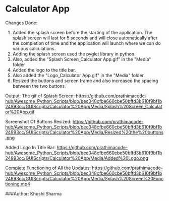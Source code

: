 # Calculator App

Changes Done:

1. Added the splash screen before the starting of the application. The splash screen will last for 5 seconds and will close automatically after the completion of time and the application will launch where we can do various calculations.
2. Adding the splash screen used the pyglet library in python.
3. Also, added the "Splash Screen_Calculator App.gif" in the "Media" folder
4. Added the logo to the title bar.
5. Also added the "Logo_Calculator App.gif" in the "Media" folder.
6. Resized the buttons and screen frame and also increased the spacing between the two buttons.

Output:
The gif of Splash Screen:
https://github.com/prathimacode-hub/Awesome_Python_Scripts/blob/bec348cfbe660cbe50bffd3b610f9bf1b24993cc/GUIScripts/Calculator%20App/Media/Splash%20Screen_Calculator%20App.gif

Screenshot Of Buttons Resized:
https://github.com/prathimacode-hub/Awesome_Python_Scripts/blob/bec348cfbe660cbe50bffd3b610f9bf1b24993cc/GUIScripts/Calculator%20App/Media/Resized%20the%20buttons.png

Added Logo In Title Bar:
https://github.com/prathimacode-hub/Awesome_Python_Scripts/blob/bec348cfbe660cbe50bffd3b610f9bf1b24993cc/GUIScripts/Calculator%20App/Media/Added%20Logo.png

Complete Functioning of All the Updates:
https://github.com/prathimacode-hub/Awesome_Python_Scripts/blob/bec348cfbe660cbe50bffd3b610f9bf1b24993cc/GUIScripts/Calculator%20App/Media/Splash%20Screen%20Functioning.mp4

###Author:
Khushi Sharma
